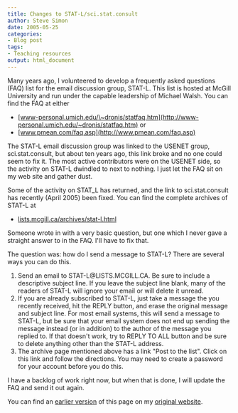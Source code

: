 ```yaml
---
title: Changes to STAT-L/sci.stat.consult
author: Steve Simon
date: 2005-05-25
categories:
- Blog post
tags:
- Teaching resources
output: html_document
---
```

Many years ago, I volunteered to develop a frequently asked questions
(FAQ) list for the email discussion group, STAT-L. This list is hosted
at McGill University and run under the capable leadership of Michael
Walsh. You can find the FAQ at either

-   [www-personal.umich.edu/\~dronis/statfaq.htm](http://www-personal.umich.edu/~dronis/statfaq.htm)
    or
-   [www.pmean.com/faq.asp](http://www.pmean.com/faq.asp)

The STAT-L email discussion group was linked to the USENET group,
sci.stat.consult, but about ten years ago, this link broke and no one
could seem to fix it. The most active contributors were on the USENET
side, so the activity on STAT-L dwindled to next to nothing. I just let
the FAQ sit on my web site and gather dust.

Some of the activity on STAT\_L has returned, and the link to
sci.stat.consult has recently (April 2005) been fixed. You can find the
complete archives of STAT-L at

-   [lists.mcgill.ca/archives/stat-l.html](http://lists.mcgill.ca/archives/stat-l.html)

Someone wrote in with a very basic question, but one which I never gave
a straight answer to in the FAQ. I'll have to fix that.

The question was: how do I send a message to STAT-L? There are several
ways you can do this.

1.  Send an email to STAT-L\@LISTS.MCGILL.CA. Be sure to include a
    descriptive subject line. If you leave the subject line blank, many
    of the readers of STAT-L will ignore your email or will delete it
    unread.
2.  If you are already subscribed to STAT-L, just take a message the you
    recently received, hit the REPLY button, and erase the original
    message and subject line. For most email systems, this will send a
    message to STAT-L, but be sure that your email system does not end
    up sending the message instead (or in addition) to the author of the
    message you replied to. If that doesn't work, try to REPLY TO ALL
    button and be sure to delete anything other than the STAT-L address.
3.  The archive page mentioned above has a link "Post to the list".
    Click on this link and follow the directions. You may need to create
    a password for your account before you do this.

I have a backlog of work right now, but when that is done, I will update
the FAQ and send it out again.

You can find an [earlier version][sim1] of this page on my [original website][sim2].


[sim1]: http://www.pmean.com/05/ChangesStatL.html
[sim2]: http://www.pmean.com/original_site.html
